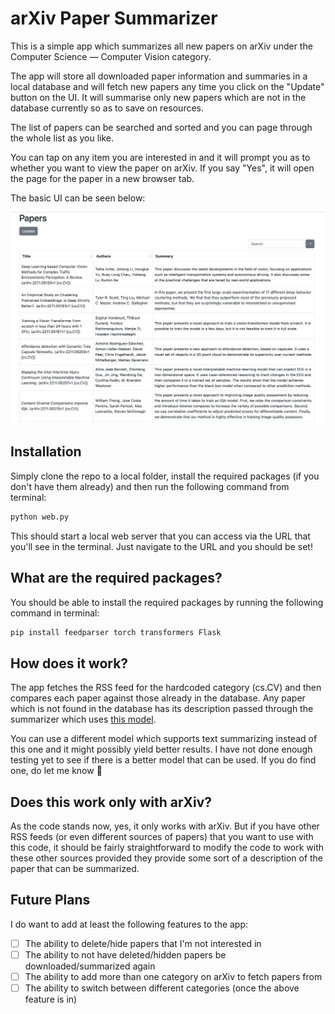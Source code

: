 # arXiv Paper Summarizer

This is a simple app which summarizes all new papers on arXiv under the Computer Science — Computer Vision category.

The app will store all downloaded paper information and summaries in a local database and will fetch new papers any time you click on the "Update" button on the UI. It will summarise only new papers which are not in the database currently so as to save on resources.

The list of papers can be searched and sorted and you can page through the whole list as you like.

You can tap on any item you are interested in and it will prompt you as to whether you want to view the paper on arXiv. If you say "Yes", it will open the page for the paper in a new browser tab.

The basic UI can be seen below:

![web-app](assets/web-app.jpg)

## Installation

Simply clone the repo to a local folder, install the required packages (if you don't have them already) and then run the following command from terminal:

```bash
python web.py
```

This should start a local web server that you can access via the URL that you'll see in the terminal. Just navigate to the URL and you should be set!

## What are the required packages?

You should be able to install the required packages by running the following command in terminal:

```bash
pip install feedparser torch transformers Flask
```

## How does it work?

The app fetches the RSS feed for the hardcoded category (cs.CV) and then compares each paper against those already in the database. Any paper which is not found in the database has its description passed through the summarizer which uses [this model](https://huggingface.co/pszemraj/long-t5-tglobal-base-16384-book-summary).

You can use a different model which supports text summarizing instead of this one and it might possibly yield better results. I have not done enough testing yet to see if there is a better model that can be used. If you do find one, do let me know 🙂

## Does this work only with arXiv?

As the code stands now, yes, it only works with arXiv. But if you have other RSS feeds (or even different sources of papers) that you want to use with this code, it should be fairly straightforward to modify the code to work with these other sources provided they provide some sort of a description of the paper that can be summarized.

## Future Plans

I do want to add at least the following features to the app:

- [ ] The ability to delete/hide papers that I'm not interested in
- [ ] The ability to not have deleted/hidden papers be downloaded/summarized again
- [ ] The ability to add more than one category on arXiv to fetch papers from
- [ ] The ability to switch between different categories (once the above feature is in)
